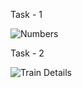 Task - 1

![Numbers](https://github.com/JNaveenRaaj/RA2011032010026/assets/95143158/55bcb48b-e440-440f-aaff-0e2f25245d06)

Task - 2

![Train Details](https://github.com/JNaveenRaaj/RA2011032010026/assets/95143158/dbb68564-e1e9-4011-808e-afa66bef8e9a)

